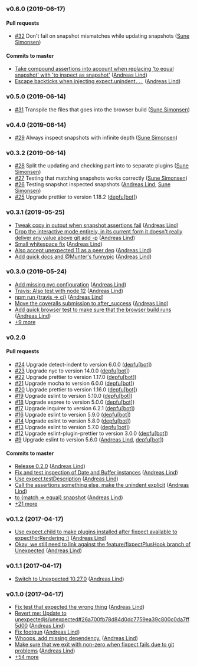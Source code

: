 ### v0.6.0 (2019-06-17)

#### Pull requests

- [#32](https://github.com/unexpectedjs/unexpected-snapshot/pull/32) Don't fail on snapshot mismatches while updating snapshots ([Sune Simonsen](mailto:sune@we-knowhow.dk))

#### Commits to master

- [Take compound assertions into account when replacing 'to equal snapshot' with 'to inspect as snapshot'](https://github.com/unexpectedjs/unexpected-snapshot/commit/c893771bda3a0cad6153e70e09a36eedcfe8402f) ([Andreas Lind](mailto:andreaslindpetersen@gmail.com))
- [Escape backticks when injecting expect.unindent`...`](https://github.com/unexpectedjs/unexpected-snapshot/commit/5f6269457a7b32894ff56263b9efb3d9d6bd0a94) ([Andreas Lind](mailto:andreaslindpetersen@gmail.com))

### v0.5.0 (2019-06-14)

- [#31](https://github.com/unexpectedjs/unexpected-snapshot/pull/31) Transpile the files that goes into the browser build ([Sune Simonsen](mailto:sune@we-knowhow.dk))

### v0.4.0 (2019-06-14)

- [#29](https://github.com/unexpectedjs/unexpected-snapshot/pull/29) Always inspect snapshots with infinite depth ([Sune Simonsen](mailto:sune@we-knowhow.dk))

### v0.3.2 (2019-06-14)

- [#28](https://github.com/unexpectedjs/unexpected-snapshot/pull/28) Split the updating and checking part into to separate plugins ([Sune Simonsen](mailto:sune@we-knowhow.dk))
- [#27](https://github.com/unexpectedjs/unexpected-snapshot/pull/27) Testing that matching snapshots works correctly ([Sune Simonsen](mailto:sune@we-knowhow.dk))
- [#26](https://github.com/unexpectedjs/unexpected-snapshot/pull/26) Testing snapshot inspected snapshots  ([Andreas Lind](mailto:andreaslindpetersen@gmail.com), [Sune Simonsen](mailto:sune@we-knowhow.dk))
- [#25](https://github.com/unexpectedjs/unexpected-snapshot/pull/25) Upgrade prettier to version 1.18.2 ([depfu[bot]](mailto:depfu[bot]@users.noreply.github.com))

### v0.3.1 (2019-05-25)

- [Tweak copy in output when snapshot assertions fail](https://github.com/unexpectedjs/unexpected-snapshot/commit/846d75ed9646f1e88d9657e6c3a60dfab41e677e) ([Andreas Lind](mailto:andreaslindpetersen@gmail.com))
- [Drop the interactive mode entirely, in its current form it doesn't really deliver any value above git add -p](https://github.com/unexpectedjs/unexpected-snapshot/commit/10089c59064215733a41cb7438f9cec0ac966c0e) ([Andreas Lind](mailto:andreaslindpetersen@gmail.com))
- [Small whitespace fix](https://github.com/unexpectedjs/unexpected-snapshot/commit/a7c6a12d48e1f3ccba601d8f65c2356c12fef4e6) ([Andreas Lind](mailto:andreaslindpetersen@gmail.com))
- [Also accept unexpected 11 as a peer dep](https://github.com/unexpectedjs/unexpected-snapshot/commit/619393caaf8f45645bd8ffc4448dff18949d7e49) ([Andreas Lind](mailto:andreaslindpetersen@gmail.com))
- [Add quick docs and @Munter's funnypic](https://github.com/unexpectedjs/unexpected-snapshot/commit/9b83bfa7c512ec55fadfbcaa16576d7bf8cda114) ([Andreas Lind](mailto:andreaslindpetersen@gmail.com))

### v0.3.0 (2019-05-24)

- [Add missing nyc configuration](https://github.com/unexpectedjs/unexpected-snapshot/commit/93d4c6ce1b1fae10b1d709d7be6fae52c8cf24cf) ([Andreas Lind](mailto:andreaslindpetersen@gmail.com))
- [Travis: Also test with node 12](https://github.com/unexpectedjs/unexpected-snapshot/commit/65b6a26005912cdf5e8380a8c6da149c9c7359fe) ([Andreas Lind](mailto:andreaslindpetersen@gmail.com))
- [npm run {travis =&gt; ci}](https://github.com/unexpectedjs/unexpected-snapshot/commit/d600650ee5443d8d5ee89222db4f415684d0e10b) ([Andreas Lind](mailto:andreaslindpetersen@gmail.com))
- [Move the coveralls submission to after\_success](https://github.com/unexpectedjs/unexpected-snapshot/commit/40ad93ad88be87ef4d13efd36dc76f0db2e8ee56) ([Andreas Lind](mailto:andreaslindpetersen@gmail.com))
- [Add quick browser test to make sure that the browser build runs](https://github.com/unexpectedjs/unexpected-snapshot/commit/cf783828c3f1103cf78e12a80a24f59448724aa6) ([Andreas Lind](mailto:andreaslindpetersen@gmail.com))
- [+9 more](https://github.com/unexpectedjs/unexpected-snapshot/compare/v0.2.0...v0.3.0)

### v0.2.0
#### Pull requests

- [#24](https://github.com/unexpectedjs/unexpected-snapshot/pull/24) Upgrade detect-indent to version 6.0.0 ([depfu[bot]](mailto:depfu[bot]@users.noreply.github.com))
- [#23](https://github.com/unexpectedjs/unexpected-snapshot/pull/23) Upgrade nyc to version 14.0.0 ([depfu[bot]](mailto:depfu[bot]@users.noreply.github.com))
- [#22](https://github.com/unexpectedjs/unexpected-snapshot/pull/22) Upgrade prettier to version 1.17.0 ([depfu[bot]](mailto:depfu[bot]@users.noreply.github.com))
- [#21](https://github.com/unexpectedjs/unexpected-snapshot/pull/21) Upgrade mocha to version 6.0.0 ([depfu[bot]](mailto:depfu[bot]@users.noreply.github.com))
- [#20](https://github.com/unexpectedjs/unexpected-snapshot/pull/20) Upgrade prettier to version 1.16.0 ([depfu[bot]](mailto:depfu[bot]@users.noreply.github.com))
- [#19](https://github.com/unexpectedjs/unexpected-snapshot/pull/19) Upgrade eslint to version 5.10.0 ([depfu[bot]](mailto:depfu[bot]@users.noreply.github.com))
- [#18](https://github.com/unexpectedjs/unexpected-snapshot/pull/18) Upgrade espree to version 5.0.0 ([depfu[bot]](mailto:depfu[bot]@users.noreply.github.com))
- [#17](https://github.com/unexpectedjs/unexpected-snapshot/pull/17) Upgrade inquirer to version 6.2.1 ([depfu[bot]](mailto:depfu[bot]@users.noreply.github.com))
- [#16](https://github.com/unexpectedjs/unexpected-snapshot/pull/16) Upgrade eslint to version 5.9.0 ([depfu[bot]](mailto:depfu[bot]@users.noreply.github.com))
- [#14](https://github.com/unexpectedjs/unexpected-snapshot/pull/14) Upgrade eslint to version 5.8.0 ([depfu[bot]](mailto:depfu[bot]@users.noreply.github.com))
- [#13](https://github.com/unexpectedjs/unexpected-snapshot/pull/13) Upgrade eslint to version 5.7.0 ([depfu[bot]](mailto:depfu[bot]@users.noreply.github.com))
- [#12](https://github.com/unexpectedjs/unexpected-snapshot/pull/12) Upgrade eslint-plugin-prettier to version 3.0.0 ([depfu[bot]](mailto:depfu[bot]@users.noreply.github.com))
- [#9](https://github.com/unexpectedjs/unexpected-snapshot/pull/9) Upgrade eslint to version 5.6.0 ([Andreas Lind](mailto:andreaslindpetersen@gmail.com), [depfu[bot]](mailto:depfu[bot]@users.noreply.github.com))

#### Commits to master

- [Release 0.2.0](https://github.com/unexpectedjs/unexpected-snapshot/commit/a16c3b0266af74c28bb4a370a9a0e54fafb223b9) ([Andreas Lind](mailto:andreaslindpetersen@gmail.com))
- [Fix and test inspection of Date and Buffer instances](https://github.com/unexpectedjs/unexpected-snapshot/commit/ea68dcc998c93976cbea64a7ecfc4fef140f566e) ([Andreas Lind](mailto:andreaslindpetersen@gmail.com))
- [Use expect.testDescription](https://github.com/unexpectedjs/unexpected-snapshot/commit/006470d8ac3a8f8bc8905a77f433f41119d6702c) ([Andreas Lind](mailto:andreaslindpetersen@gmail.com))
- [Call the assertions something else, make the unindent explicit](https://github.com/unexpectedjs/unexpected-snapshot/commit/cd883b3c15efa778f7cf99508425fba58933463a) ([Andreas Lind](mailto:andreaslindpetersen@gmail.com))
- [to {match =&gt; equal} snapshot](https://github.com/unexpectedjs/unexpected-snapshot/commit/a359bda42b136ea7cb5f74b6b11dc97adce6e9fb) ([Andreas Lind](mailto:andreaslindpetersen@gmail.com))
- [+21 more](https://github.com/unexpectedjs/unexpected-snapshot/compare/v0.1.2...v0.2.0)

### v0.1.2 (2017-04-17)

- [Use expect.child to make plugins installed after fixpect available to expectForRendering :\)](https://github.com/unexpectedjs/unexpected-snapshot/commit/1883e066b7d5a33aef3c5d6f3e9ee7a79cc21256) ([Andreas Lind](mailto:andreas@one.com))
- [Okay, we still need to link against the feature\/fixpectPlusHook branch of Unexpected](https://github.com/unexpectedjs/unexpected-snapshot/commit/ca195965ae5c07acc2fc64fc1b77cf72cca8a2a1) ([Andreas Lind](mailto:andreas@one.com))

### v0.1.1 (2017-04-17)

- [Switch to Unexpected 10.27.0](https://github.com/unexpectedjs/unexpected-snapshot/commit/815e729855bfb174d810f32c5e658c8f6b1bff29) ([Andreas Lind](mailto:andreas@one.com))

### v0.1.0 (2017-04-17)

- [Fix test that expected the wrong thing](https://github.com/unexpectedjs/unexpected-snapshot/commit/47d998ac793d41ada6dc8b10eed1c7cfbd0226d6) ([Andreas Lind](mailto:andreas@one.com))
- [Revert me: Update to unexpectedjs\/unexpected\#26a700fb78d84d0dc7759ea39c800c0da7ff5d00](https://github.com/unexpectedjs/unexpected-snapshot/commit/2d0dd34d3cf762b26925b21a95a22c3a6cebb9b6) ([Andreas Lind](mailto:andreas@one.com))
- [Fix footgun](https://github.com/unexpectedjs/unexpected-snapshot/commit/da860ac6e215f2412ebf3ec513914dbca3da2c64) ([Andreas Lind](mailto:andreas@one.com))
- [Whoops, add missing dependency.](https://github.com/unexpectedjs/unexpected-snapshot/commit/ac55997d96eda0f16e80f27d12dfa79c03e57345) ([Andreas Lind](mailto:andreas@one.com))
- [Make sure that we exit with non-zero when fixpect fails due to git problems](https://github.com/unexpectedjs/unexpected-snapshot/commit/35d1e17eeaf0442a5c34bff9b8a46ab7466c145e) ([Andreas Lind](mailto:andreas@one.com))
- [+54 more](https://github.com/unexpectedjs/unexpected-snapshot/compare/47d998ac793d41ada6dc8b10eed1c7cfbd0226d6%5E...v0.1.0)

